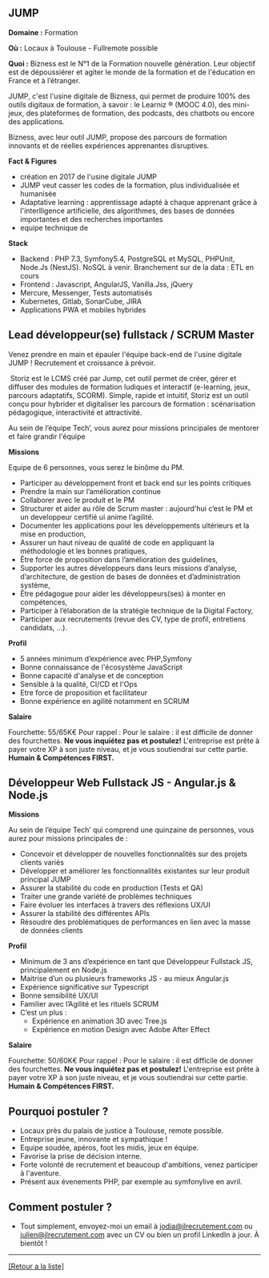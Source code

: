 ## JUMP

**Domaine :** Formation 

**Où :** Locaux à Toulouse - Fullremote possible

**Quoi :** Bizness est le N°1 de la Formation nouvelle génération. Leur objectif est de dépoussiérer et agiter le monde de la formation et de l'éducation en France et à l’étranger. 

JUMP, c'est l'usine digitale de Bizness, qui permet de produire 100% des outils digitaux de formation, à savoir : le Learniz ® (MOOC 4.0), des mini-jeux, des plateformes de formation, des podcasts, des chatbots ou encore des applications.

Bizness, avec leur outil JUMP, propose des parcours de formation innovants et de réelles expériences apprenantes disruptives.

**Fact & Figures**

* création en 2017 de l'usine digitale JUMP
* JUMP veut casser les codes de la formation, plus individualisée et humanisée
* Adaptative learning : apprentissage adapté à chaque apprenant grâce à l'interlligence artificielle, des algorithmes, des bases de données importantes et des recherches importantes
* equipe technique de 

**Stack**

* Backend : PHP 7.3, Symfony5.4, PostgreSQL et MySQL, PHPUnit, Node.Js (NestJS). NoSQL à venir. Branchement sur de la data : ETL en cours
* Frontend : Javascript, AngularJS, Vanilla.Jss, jQuery
* Mercure, Messenger, Tests automatisés
* Kubernetes, Gitlab, SonarCube, JIRA
* Applications PWA et mobiles hybrides


## Lead développeur(se) fullstack / SCRUM Master

Venez prendre en main et épauler l'équipe back-end de l'usine digitale JUMP ! Recrutement et croissance à prévoir.

 Storiz est le LCMS créé par Jump, cet outil permet de créer, gérer et diffuser des modules de formation ludiques et interactif (e-learning, jeux, parcours adaptatifs, SCORM). Simple, rapide et intuitif, Storiz est un outil conçu pour hybrider et digitaliser les parcours de formation : scénarisation pédagogique, interactivité et attractivité.

Au sein de l’équipe Tech’, vous aurez pour missions principales de mentorer et faire grandir l'équipe

**Missions**

Equipe de 6 personnes, vous serez le binôme du PM.

* Participer au développement front et back end sur les points critiques 
* Prendre la main sur l’amélioration continue
* Collaborer avec le produit et le PM
* Structurer et aider au rôle de Scrum master : aujourd'hui c’est le PM et un developpeur certifié ui anime l’agilité. 
* Documenter les applications pour les développements ultérieurs et la mise en production,
* Assurer un haut niveau de qualité de code en appliquant la méthodologie et les bonnes pratiques, 
* Être force de proposition dans l’amélioration des guidelines,
* Supporter les autres développeurs dans leurs missions d’analyse, d’architecture, de gestion de bases de données et d’administration système,
* Être pédagogue pour aider les développeurs(ses)  à monter en compétences,
* Participer à l’élaboration de la stratégie technique de la Digital Factory,
* Participer aux recrutements (revue des CV, type de profil, entretiens candidats, …).

**Profil**

* 5 années minimum d’expérience avec PHP,Symfony
* Bonne connaissance de l'écosystème JavaScript
* Bonne capacité d'analyse et de conception
* Sensible à la qualité, CI/CD et l'Ops
* Etre force de proposition et facilitateur
* Bonne expérience en agilité notamment en SCRUM

**Salaire**

Fourchette: 55/65K€
Pour rappel :  Pour le salaire : il est difficile de donner des fourchettes. **Ne vous inquiétez pas et postulez!** L'entreprise est prête à payer votre XP à son juste niveau, et je vous soutiendrai sur cette partie. **Humain & Compétences FIRST.**


## Développeur Web Fullstack JS - Angular.js & Node.js

**Missions** 

Au sein de l’équipe Tech’ qui comprend une quinzaine de personnes, vous aurez pour missions principales de :   
* Concevoir et développer de nouvelles fonctionnalités sur des projets clients variés
* Développer et améliorer les fonctionnalités existantes sur leur produit principal JUMP
* Assurer la stabilité du code en production (Tests et QA) 
* Traiter une grande variété de problèmes techniques 
* Faire évoluer les interfaces à travers des réflexions UX/UI 
* Assurer la stabilité des différentes APIs  
* Résoudre des problématiques de performances en lien avec la masse de données clients  

**Profil**

* Minimum de 3 ans d’expérience en tant que Développeur Fullstack JS, principalement en Node.js
* Maitrise d’un ou plusieurs frameworks JS - au mieux Angular.js  
* Expérience significative sur Typescript 
* Bonne sensibilité UX/UI  
* Familier avec l’Agilité et les rituels SCRUM  
* C’est un plus : 
	* Expérience en animation 3D avec Tree.js  
	* Expérience en motion Design avec Adobe After Effect

**Salaire**

Fourchette: 50/60K€
Pour rappel :  Pour le salaire : il est difficile de donner des fourchettes. **Ne vous inquiétez pas et postulez!** L'entreprise est prête à payer votre XP à son juste niveau, et je vous soutiendrai sur cette partie. **Humain & Compétences FIRST.**

## Pourquoi postuler ?

* Locaux près du palais de justice à Toulouse, remote possible.
* Entreprise jeune, innovante et sympathique !
* Equipe soudée, apéros, foot les midis, jeux en équipe.
* Favorise la prise de décision interne.
* Forte volonté de recrutement et beaucoup d'ambitions, venez participer à l'aventure.
* Présent aux évenements PHP, par exemple au symfonylive en avril.

## Comment postuler ? 

* Tout simplement, envoyez-moi un email à jodia@jlrecrutement.com ou julien@jlrecrutement.com avec un CV ou bien un profil LinkedIn à jour. À bientôt !


----
<a href="https://github.com/jlondiche/job-board-php/blob/master/README.md">[Retour a la liste]</a>

